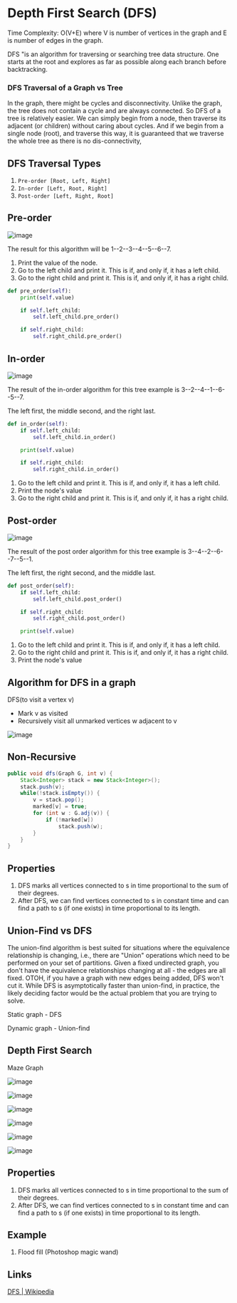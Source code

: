 # Depth First Search (DFS)

Time Complexity: O(V+E) where V is number of vertices in the graph and E is number of edges in the graph.

DFS "is an algorithm for traversing or searching tree data structure. One starts at the root and explores as far as possible along each branch before backtracking.

### DFS Traversal of a Graph vs Tree

In the graph, there might be cycles and disconnectivity. Unlike the graph, the tree does not contain a cycle and are always connected. So DFS of a tree is relatively easier. We can simply begin from a node, then traverse its adjacent (or children) without caring about cycles. And if we begin from a single node (root), and traverse this way, it is guaranteed that we traverse the whole tree as there is no dis-connectivity,

## DFS Traversal Types

1. `Pre-order [Root, Left, Right]`
2. `In-order [Left, Root, Right]`
3. `Post-order [Left, Right, Root]`

## Pre-order

![image](../../media/Depth-First-Search-(DFS)-image1.jpg)

The result for this algorithm will be 1--2--3--4--5--6--7.

1. Print the value of the node.
2. Go to the left child and print it. This is if, and only if, it has a left child.
3. Go to the right child and print it. This is if, and only if, it has a right child.

```python
def pre_order(self):
    print(self.value)

    if self.left_child:
        self.left_child.pre_order()

    if self.right_child:
        self.right_child.pre_order()
```

## In-order

![image](../../media/Depth-First-Search-(DFS)-image2.jpg)

The result of the in-order algorithm for this tree example is 3--2--4--1--6--5--7.

The left first, the middle second, and the right last.

```python
def in_order(self):
    if self.left_child:
        self.left_child.in_order()

    print(self.value)

    if self.right_child:
        self.right_child.in_order()
```

1. Go to the left child and print it. This is if, and only if, it has a left child.
2. Print the node's value
3. Go to the right child and print it. This is if, and only if, it has a right child.

## Post-order

![image](../../media/Depth-First-Search-(DFS)-image3.jpg)

The result of the post order algorithm for this tree example is 3--4--2--6--7--5--1.

The left first, the right second, and the middle last.

```python
def post_order(self):
    if self.left_child:
        self.left_child.post_order()

    if self.right_child:
        self.right_child.post_order()

    print(self.value)
```

1. Go to the left child and print it. This is if, and only if, it has a left child.
2. Go to the right child and print it. This is if, and only if, it has a right child.
3. Print the node's value

## Algorithm for DFS in a graph

DFS(to visit a vertex v)

- Mark v as visited
- Recursively visit all unmarked vertices w adjacent to v

![image](../../media/Depth-First-Search-(DFS)-image4.jpg)

## Non-Recursive

```java
public void dfs(Graph G, int v) {
    Stack<Integer> stack = new Stack<Integer>();
    stack.push(v);
    while(!stack.isEmpty()) {
        v = stack.pop();
        marked[v] = true;
        for (int w : G.adj(v)) {
            if (!marked[w])
                stack.push(w);
        }
    }
}
```

## Properties

1. DFS marks all vertices connected to s in time proportional to the sum of their degrees.
2. After DFS, we can find vertices connected to s in constant time and can find a path to s (if one exists) in time proportional to its length.

## Union-Find vs DFS

The union-find algorithm is best suited for situations where the equivalence relationship is changing, i.e., there are "Union" operations which need to be performed on your set of partitions. Given a fixed undirected graph, you don't have the equivalence relationships changing at all - the edges are all fixed. OTOH, if you have a graph with new edges being added, DFS won't cut it. While DFS is asymptotically faster than union-find, in practice, the likely deciding factor would be the actual problem that you are trying to solve.

Static graph - DFS

Dynamic graph - Union-find

## Depth First Search

Maze Graph

![image](../../media/Depth-First-Search-(DFS)-image5.jpg)

![image](../../media/Depth-First-Search-(DFS)-image6.jpg)

![image](../../media/Depth-First-Search-(DFS)-image7.jpg)

![image](../../media/Depth-First-Search-(DFS)-image8.jpg)

![image](../../media/Depth-First-Search-(DFS)-image9.jpg)

![image](../../media/Depth-First-Search-(DFS)-image4.jpg)

## Properties

1. DFS marks all vertices connected to s in time proportional to the sum of their degrees.
2. After DFS, we can find vertices connected to s in constant time and can find a path to s (if one exists) in time proportional to its length.

## Example

1. Flood fill (Photoshop magic wand)

## Links

[DFS | Wikipedia](https://en.wikipedia.org/wiki/Depth-first_search)
